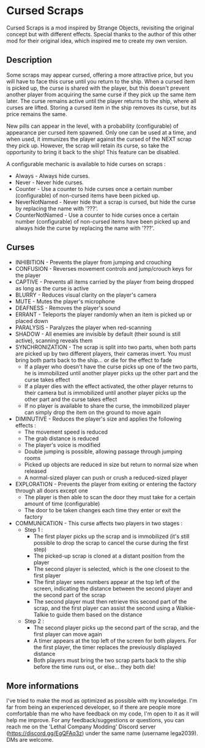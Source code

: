 # Cursed Scraps
Cursed Scraps is a mod inspired by Strange Objects, revisiting the original concept but with different effects.
Special thanks to the author of this other mod for their original idea, which inspired me to create my own version.

## Description
Some scraps may appear cursed, offering a more attractive price, but you will have to face this curse until you return to the ship.
When a cursed item is picked up, the curse is shared with the player, but this doesn't prevent another player from acquiring the same curse if they pick up the same item later.
The curse remains active until the player returns to the ship, where all curses are lifted.
Storing a cursed item in the ship removes its curse, but its price remains the same.

New pills can appear in the level, with a probability (configurable) of appearance per cursed item spawned.
Only one can be used at a time, and when used, it immunizes the player against the cursed of the NEXT scrap they pick up.
However, the scrap will retain its curse, so take the opportunity to bring it back to the ship!
This feature can be disabled.

A configurable mechanic is available to hide curses on scraps :
- Always - Always hide curses.
- Never - Never hide curses.
- Counter - Use a counter to hide curses once a certain number (configurable) of non-cursed items have been picked up.
- NeverNotNamed - Never hide that a scrap is cursed, but hide the curse by replacing the name with '???'.
- CounterNotNamed - Use a counter to hide curses once a certain number (configurable) of non-cursed items have been picked up and always hide the curse by replacing the name with '???'.

## Curses
- INHIBITION - Prevents the player from jumping and crouching
- CONFUSION - Reverses movement controls and jump/crouch keys for the player
- CAPTIVE - Prevents all items carried by the player from being dropped as long as the curse is active
- BLURRY - Reduces visual clarity on the player's camera
- MUTE - Mutes the player's microphone
- DEAFNESS - Removes the player's sound
- ERRANT - Teleports the player randomly when an item is picked up or placed down
- PARALYSIS - Paralyzes the player when red-scanning
- SHADOW - All enemies are invisible by default (their sound is still active), scanning reveals them
- SYNCHRONIZATION - The scrap is split into two parts, when both parts are picked up by two different players, their cameras invert. You must bring both parts back to the ship... or die for the effect to fade
	- If a player who doesn't have the curse picks up one of the two parts, he is immobilized until another player picks up the other part and the curse takes effect
	- If a player dies with the effect activated, the other player returns to their camera but is immobilized until another player picks up the other part and the curse takes effect
	- If no player is available to share the curse, the immobilized player can simply drop the item on the ground to move again
- DIMINUTIVE - Reduces the player's size and applies the following effects :
	- The movement speed is reduced
	- The grab distance is reduced
	- The player's voice is modified
	- Double jumping is possible, allowing passage through jumping rooms
	- Picked up objects are reduced in size but return to normal size when released
	- A normal-sized player can push or crush a reduced-sized player
- EXPLORATION - Prevents the player from exiting or entering the factory through all doors except one
	- The player is then able to scan the door they must take for a certain amount of time (configurable)
	- The door to be taken changes each time they enter or exit the factory
- COMMUNICATION - This curse affects two players in two stages :
	- Step 1 :
		- The first player picks up the scrap and is immobilized (it's still possible to drop the scrap to cancel the curse during the first step)
		- The picked-up scrap is cloned at a distant position from the player
		- The second player is selected, which is the one closest to the first player
		- The first player sees numbers appear at the top left of the screen, indicating the distance between the second player and the second part of the scrap
		- The second player must then retrieve this second part of the scrap, and the first player can assist the second using a Walkie-Talkie to guide them based on the distance
	- Step 2 :
		- The second player picks up the second part of the scrap, and the first player can move again
		- A timer appears at the top left of the screen for both players. For the first player, the timer replaces the previously displayed distance
		- Both players must bring the two scrap parts back to the ship before the time runs out, or else... they both die!

## More informations
I've tried to make the mod as optimized as possible with my knowledge.
I'm far from being an experienced developer, so if there are people more comfortable than me who have feedback on my code, I'm open to it as it will help me improve.
For any feedback/suggestions or questions, you can reach me on the 'Lethal Company Modding' Discord server (https://discord.gg/EgQFAq3z) under the same name (username lega2039). DMs are welcome.